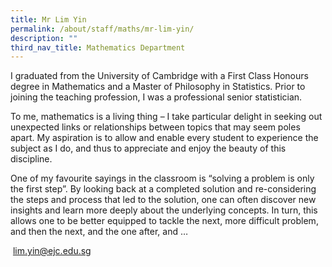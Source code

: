 ```yaml
---
title: Mr Lim Yin
permalink: /about/staff/maths/mr-lim-yin/
description: ""
third_nav_title: Mathematics Department
---
```



I graduated from the University of Cambridge with a First Class Honours degree in Mathematics and a Master of Philosophy in Statistics. Prior to joining the teaching profession, I was a professional senior statistician.

To me, mathematics is a living thing – I take particular delight in seeking out unexpected links or relationships between topics that may seem poles apart. My aspiration is to allow and enable every student to experience the subject as I do, and thus to appreciate and enjoy the beauty of this discipline.

One of my favourite sayings in the classroom is “solving a problem is only the first step”. By looking back at a completed solution and re-considering the steps and process that led to the solution, one can often discover new insights and learn more deeply about the underlying concepts. In turn, this allows one to be better equipped to tackle the next, more difficult problem, and then the next, and the one after, and …

 [lim.yin@ejc.edu.sg](mailto:lim.yin@ejc.edu.sg)